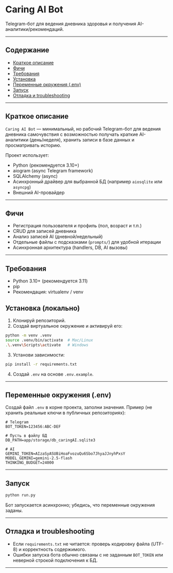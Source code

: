 # Caring AI Bot

Telegram-бот для ведения дневника здоровья и получения AI-аналитики/рекомендаций.

---

## Содержание
- [Краткое описание](#краткое-описание)
- [Фичи](#фичи)
- [Требования](#требования)
- [Установка](#установка)
- [Переменные окружения (.env)](#переменные-окружения-env)
- [Запуск](#запуск)
- [Отладка и troubleshooting](#отладка-и-troubleshooting)

---

## Краткое описание
`Caring AI Bot` — минимальный, но рабочий Telegram-бот для ведения дневника самочувствия с возможностью получать краткие AI-аналитики (день/неделя), хранить записи в базе данных и просматривать историю.

Проект использует:
- Python (рекомендуется 3.10+)
- aiogram (async Telegram framework)
- SQLAlchemy (async)
- Асинхронный драйвер для выбранной БД (например `aiosqlite` или `asyncpg`)
- Внешний AI-провайдер

---

## Фичи
- Регистрация пользователя и профиль (пол, возраст и т.п.)
- CRUD для записей дневника
- Анализ записей AI (дневной/недельный)
- Отдельные файлы с подсказками (`prompts/`) для удобной итерации
- Асинхронная архитектура (handlers, DB, AI вызовы)

---

## Требования
- Python 3.10+ (рекомендуется 3.11)
- pip
- Рекомендация: virtualenv / venv


## Установка (локально)
1. Клонируй репозиторий.
2. Создай виртуальное окружение и активируй его:

```bash
python -m venv .venv
source .venv/bin/activate  # Mac/Linux
.\.venv\Scripts\activate   # Windows
```

3. Установи зависимости:

```bash
pip install -r requirements.txt
```

4. Создай `.env` на основе `.env.example`.

---

## Переменные окружения (.env)
Создай файл `.env` в корне проекта, заполни значения. Пример (не хранить реальные ключи в публичных репозиториях):

```
# Telegram
BOT_TOKEN=123456:ABC-DEF

# Пусть в файлу БД 
DB_PATH=app/storage/db_caringAI.sqlite3

# AI
GEMINI_TOKEN=AIzaSyASUBiHoaFvozuQu6Sbo7JhyaJJnyhPxsY
MODEL_GEMINI=gemini-2.5-flash
THINKING_BUDGET=24000
```

---

## Запуск

```bash
python run.py
```

Бот запускается асинхронно; убедись, что переменные окружения заданы.

---


## Отладка и troubleshooting
- Если `requirements.txt` не читается: проверь кодировку файла (UTF-8) и корректность содержимого.
- Ошибки запуска бота обычно связаны с не заданным `BOT_TOKEN` или неверной строкой подключения к БД.
---


